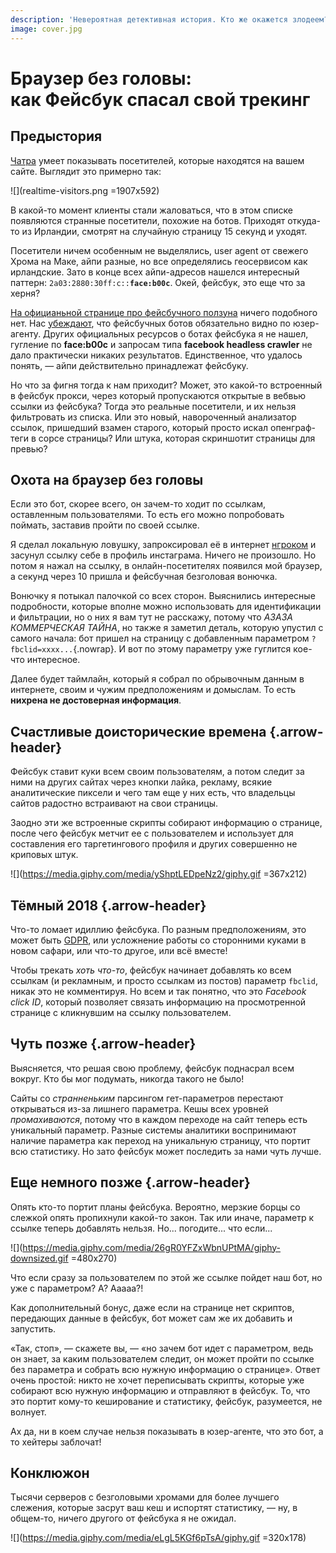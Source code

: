 ```yaml
---
description: 'Невероятная детективная история. Кто же окажется злодеем? Никогда, блядь, не догадаетесь!'
image: cover.jpg
---
```


# Браузер без головы:<div class="small">как Фейсбук спасал свой трекинг</div>

## Предыстория

[Чатра](https://chatra.com) умеет показывать посетителей, которые находятся на вашем сайте. Выглядит это примерно так:

![](realtime-visitors.png =1907x592)

В какой-то момент клиенты стали жаловаться, что в этом списке появляются странные посетители, похожие на ботов. Приходят откуда-то из Ирландии, смотрят на случайную страницу 15 секунд и уходят.

Посетители ничем особенным не выделялись, user agent от свежего Хрома на Маке, айпи разные, но все определялись геосервисом как ирландские. Зато в конце всех айпи-адресов нашелся интересный паттерн: <code>2a03:2880:30ff:c::**face:b00c**</code>. Окей, фейсбук, это еще что за херня?

[На официаньной странице про фейсбучного ползуна](https://developers.facebook.com/docs/sharing/webmasters/crawler/) ничего подобного нет. Нас [убеждают](https://developers.facebook.com/docs/sharing/webmasters/crawler/#identify), что фейсбучных ботов обязательно видно по юзер-агенту. Других официальных ресурсов о ботах фейсбука я не нашел, гугление по **face:b00c** и запросам типа **facebook headless crawler** не дало практически никаких результатов. Единственное, что удалось понять, — айпи действительно принадлежат фейсбуку.

Но что за фигня тогда к нам приходит? Может, это какой-то встроенный в фейсбук прокси, через который пропускаются открытые в вебвью ссылки из фейсбука? Тогда это реальные посетители, и их нельзя фильтровать из списка. Или это новый, навороченный анализатор ссылок, пришедший взамен старого, который просто искал опенграф-теги в сорсе страницы? Или штука, которая скриншотит страницы для превью?

## Охота на браузер без головы

Если это бот, скорее всего, он зачем-то ходит по ссылкам, оставленным пользователями. То есть его можно попробовать поймать, заставив пройти по своей ссылке.

Я сделал локальную ловушку, запроксировал её в интернет [нгроком](https://ngrok.com/) и засунул ссылку себе в профиль инстаграма. Ничего не произошло. Но потом я нажал на ссылку, в онлайн-посетителях появился мой браузер, а секунд через 10 пришла и фейсбучная безголовая вонючка.

Вонючку я потыкал палочкой со всех сторон. Выяснились интересные подробности, которые вполне можно использовать для идентификации и фильтрации, но о них я вам тут не расскажу, потому что *АЗАЗА КОММЕРЧЕСКАЯ ТАЙНА*, но также я заметил деталь, которую упустил с самого начала: бот пришел на страницу с добавленным параметром `?fbclid=xxxx...`{.nowrap}. И вот по этому параметру уже гуглится кое-что интересное.

Далее будет таймлайн, который я собрал по обрывочным данным в интернете, своим и чужим предположениям и домыслам. То есть **нихрена не достоверная информация**.

## Счастливые доисторические времена {.arrow-header}

Фейсбук ставит куки всем своим пользователям, а потом следит за ними на других сайтах через кнопки лайка, рекламу, всякие аналитические пиксели и чего там еще у них есть, что владельцы сайтов радостно встраивают на свои страницы.

Заодно эти же встроенные скрипты собирают информацию о странице, после чего фейсбук метчит ее с пользователем и использует для составления его таргетингового профиля и других совершенно не криповых штук.

![](https://media.giphy.com/media/yShptLEDpeNz2/giphy.gif =367x212)

## Тёмный 2018 {.arrow-header}

Что-то ломает идиллию фейсбука. По разным предположениям, это может быть [GDPR](https://gdprinfo.eu/), или усложнение работы со сторонними куками в новом сафари, или что-то другое, или всё вместе!

Чтобы трекать *хоть что-то*, фейсбук начинает добавлять ко всем ссылкам (и рекламным, и просто ссылкам из постов) параметр `fbclid`, никак это не комментируя. Но всем и так понятно, что это *Facebook click ID*, который позволяет связать информацию на просмотренной странице с кликнувшим на ссылку пользователем.

## Чуть позже {.arrow-header}

Выясняется, что решая свою проблему, фейсбук поднасрал всем вокруг. Кто бы мог подумать, никогда такого не было!

Сайты со *странненьким* парсингом гет-параметров перестают открываться из-за лишнего параметра. Кешы всех уровней *промахиваются*, потому что в каждом переходе на сайт теперь есть уникальный параметр. Разные системы аналитики воспринимают наличие параметра как переход на уникальную страницу, что портит всю статистику. Но зато фейсбук может последить за нами чуть лучше.

## Еще немного позже {.arrow-header}

Опять кто-то портит планы фейсбука. Вероятно, мерзкие борцы со слежкой опять пропихнули какой-то закон. Так или иначе, параметр к ссылке теперь добавлять нельзя. Но... погодите... что если...

![](https://media.giphy.com/media/26gR0YFZxWbnUPtMA/giphy-downsized.gif =480x270)

Что если сразу за пользователем по этой же ссылке пойдет наш бот, но уже с параметром? А? Ааааа?!

Как дополнительный бонус, даже если на странице нет скриптов, передающих данные в фейсбук, бот может сам же их добавить и запустить.

«Так, стоп», — скажете вы, — «но зачем бот идет с параметром, ведь он знает, за каким пользователем следит, он может пройти по ссылке без параметра и собрать всю нужную информацию о странице». Ответ очень простой: никто не хочет переписывать скрипты, которые уже собирают всю нужную информацию и отправляют в фейсбук. То, что это портит кому-то кеширование и статистику, фейсбук, разумеется, не волнует.

Ах да, ни в коем случае нельзя показывать в юзер-агенте, что это бот, а то хейтеры заблочат!

## Конклюжон

Тысячи серверов с безголовыми хромами для более лучшего слежения, которые засрут ваш кеш и испортят статистику, — ну, в общем-то, ничего другого от фейсбука я не ожидал.

![](https://media.giphy.com/media/eLgL5KGf6pTsA/giphy.gif =320x178)
